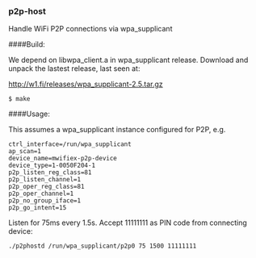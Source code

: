 ### p2p-host

Handle WiFi P2P connections via wpa_supplicant

####Build:

We depend on libwpa_client.a in wpa_supplicant release.
Download and unpack the lastest release, last seen at:

  http://w1.fi/releases/wpa_supplicant-2.5.tar.gz

```
$ make
```

####Usage:

This assumes a wpa_supplicant instance configured for P2P, e.g.

```
ctrl_interface=/run/wpa_supplicant
ap_scan=1
device_name=mwifiex-p2p-device
device_type=1-0050F204-1
p2p_listen_reg_class=81
p2p_listen_channel=1
p2p_oper_reg_class=81
p2p_oper_channel=1
p2p_no_group_iface=1
p2p_go_intent=15
```

Listen for 75ms every 1.5s. Accept 11111111 as PIN code from connecting device:

```
./p2phostd /run/wpa_supplicant/p2p0 75 1500 11111111
```
